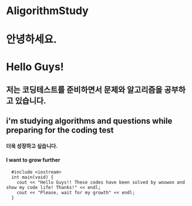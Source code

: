 # AligorithmStudy
# 안녕하세요.
# Hello Guys!

## 저는 코딩테스트를 준비하면서 문제와 알고리즘을 공부하고 있습니다.
## i'm studying algorithms and questions while preparing for the coding test

#### 더욱 성장하고 싶습니다.
#### I want to grow further

```
  #include <iostream>
  int main(void) {
    cout << "Hello Guys!! These codes have been solved by woowon and show my code life! Thanks!" << endl;
    cout << "Please, wait for my growth" << endl;
  }
```
